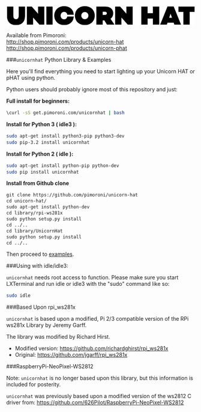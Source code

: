 ![Unicorn HAT/pHAT](unicorn-hat-logo.png)

Available from Pimoroni:  
http://shop.pimoroni.com/products/unicorn-hat  
http://shop.pimoroni.com/products/unicorn-phat

###`unicornhat` Python Library & Examples

Here you'll find everything you need to start lighting up your Unicorn HAT or pHAT using python.

Python users should probably ignore most of this repository and just:

**Full install for beginners:**

```bash
\curl -sS get.pimoroni.com/unicornhat | bash
```

**Install for Python 3 ( idle3 ):**

```bash
sudo apt-get install python3-pip python3-dev
sudo pip-3.2 install unicornhat
```

**Install for Python 2 ( idle ):**

```bash
sudo apt-get install python-pip python-dev
sudo pip install unicornhat
```

**Install from Github clone**

```
git clone https://github.com/pimoroni/unicorn-hat
cd unicorn-hat/
sudo apt-get install python-dev
cd library/rpi-ws281x
sudo python setup.py install
cd ../..
cd library/UnicornHat
sudo python setup.py install
cd ../..
```

Then proceed to [examples](examples).

###Using with idle/idle3:

`unicornhat` needs root access to function. Please make sure you start LXTerminal and run idle or idle3 with the "sudo" command like so:

```bash
sudo idle
```

###Based Upon rpi_ws281x

`unicornhat` is based upon a modified, Pi 2/3 compatible version of the RPi ws281x Library by Jeremy Garff.

The library was modified by Richard Hirst.

* Modified version: https://github.com/richardghirst/rpi_ws281x
* Original: https://github.com/jgarff/rpi_ws281x

###RaspberryPi-NeoPixel-WS2812

Note: `unicornhat` is no longer based upon this library, but this information is included for posterity.

`unicornhat` was previously based upon a modified version of the ws2812 C driver from: https://github.com/626Pilot/RaspberryPi-NeoPixel-WS2812
